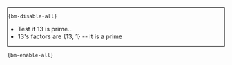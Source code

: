 <div style="border:1px solid black;">

`{bm-disable-all}`

 * Test if 13 is prime...
 * 13's factors are {13, 1} -- it is a prime
</div>

`{bm-enable-all}`

